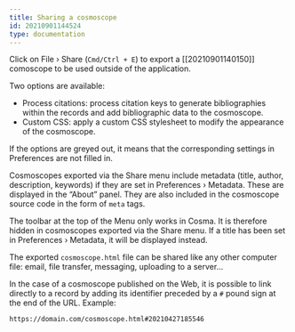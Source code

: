 ```yaml
---
title: Sharing a cosmoscope
id: 20210901144524
type: documentation
---
```


Click on File › Share (`Cmd/Ctrl + E`) to export a [[20210901140150]] comoscope to be used outside of the application.

Two options are available:

- Process citations: process citation keys to generate bibliographies within the records and add bibliographic data to the cosmoscope.
- Custom CSS: apply a custom CSS stylesheet to modify the appearance of the cosmoscope.

If the options are greyed out, it means that the corresponding settings in Preferences are not filled in.

Cosmoscopes exported via the Share menu include metadata (title, author, description, keywords) if they are set in Preferences › Metadata. These are displayed in the “About” panel. They are also included in the cosmoscope source code in the form of `meta` tags.

The toolbar at the top of the Menu only works in Cosma. It is therefore hidden in cosmoscopes exported via the Share menu. If a title has been set in Preferences › Metadata, it will be displayed instead.

The exported `cosmoscope.html` file can be shared like any other computer file: email, file transfer, messaging, uploading to a server…

In the case of a cosmoscope published on the Web, it is possible to link directly to a record by adding its identifier preceded by a `#` pound sign at the end of the URL. Example:

`https://domain.com/cosmoscope.html#20210427185546`